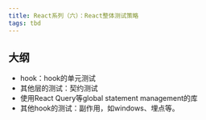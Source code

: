 ```yaml
---
title: React系列（六）：React整体测试策略
tags: tbd
---
```


## 大纲

* hook：hook的单元测试
* 其他层的测试：契约测试
* 使用React Query等global statement management的库
* 其他hook的测试：副作用，如windows、埋点等。
